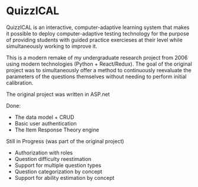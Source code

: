 # QuizzICAL

QuizzICAL is an interactive, computer-adaptive learning system that makes it possible
to deploy computer-adaptive testing technology for the purpose of providing students
with guided practice exercieses at their level while simultaneously working to improve
it.

This is a modern remake of my undergraduate research project from 2006 using
modern technologies (Python + React/Redux). The goal of the original project was to
simultaneously offer a method to continuously reevaluate the parameters of the questions
themselves without needing to perform initial calibration.

The original project was written in ASP.net

Done:
- The data model + CRUD
- Basic user authentication
- The Item Response Theory engine

Still in Progress (was part of the original project)
- Authorization with roles
- Question difficulty reestimation
- Support for multiple question types
- Question categorization by concept
- Support for ability estimation by concept